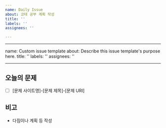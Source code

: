 ```yaml
---
name: Daily Issue
about: 코테 공부 계획 작성
title: ''
labels: ''
assignees: ''

---
```


---
name: Custom issue template
about: Describe this issue template's purpose here.
title: ''
labels: ''
assignees: ''

---

## 오늘의 문제
- [ ] [문제 사이트명]-[문제 제목]-[문제 URI]

## 비고
- 다짐이나 계획 등 작성
